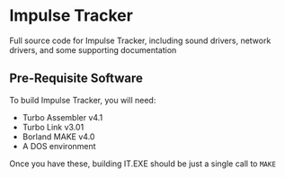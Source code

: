 # Impulse Tracker #

Full source code for Impulse Tracker, including sound drivers, network drivers, and some supporting documentation

## Pre-Requisite Software ##

To build Impulse Tracker, you will need:

* Turbo Assembler v4.1
* Turbo Link v3.01
* Borland MAKE v4.0
* A DOS environment

Once you have these, building IT.EXE should be just a single call to `MAKE`
